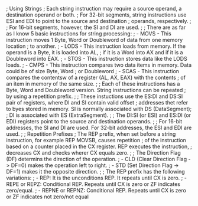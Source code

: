 ; Using Strings
; Each string instruction may require a source operand, a destination operand or both. 
; For 32-bit segments, string instructions use ESI and EDI to point to the source and destination
; operands, respectively.
;
; For 16-bit segments, however, the SI and DI are used.
;
; There are as far as I know 5 basic instructions for string processing:
; - MOVS - This instruction moves 1 Byte, Word or Doubleword of data from one memory location
;          to another.
; - LODS - This instruction loads from memory. If the operand is a Byte, it is loaded into AL,
;          if it is a Word into AX and if it is a Doubleword into EAX.
; - STOS - This instruction stores data like the LODS loads.
; - CMPS - This instruction compares two data items in memory. Data could be of size Byte, Word
;          or Doubleword
; - SCAS - This instruction compares the contentsw of a register (AL, AX, EAX) with the contents
;          of an item in memory of the same size.
;
; Each of these instructions has a Byte, Word and Doubleword version. String instructions can be repeated
; by using a repetition prefix.
;
; These instuctions use the ES:DI and DS:SI pair of registers, where DI and SI contain valid offset 
; addresses thet refer to byes stored in memory. SI is normally associated with DS (DataSegment); 
; DI is associated with ES (ExtraSegment).
;
; The DI:SI (or ESI) and ES:DI (or EDI) registers point to the source and destination operands.
; 
; For 16-bit addresses, the SI and DI are used. For 32-bit addresses, the ESI and EDI are used.
;
; Repetition Prefixes
; The REP prefix, when set before a string instruction, for example REP MOVSB, causes repetition
; of the instruction based on a counter placed in the CX register. REP executes the instruction,
; decreases CX and checks wherer CX equals zero.
;
; The Direction Flag (DF) determins the direction of the operation.
; - CLD (Clear Direction Flag -> DF=0) makes the operation left to right.
; - STD (Set Direction Flag -> DF=1) makes it the opposite direction.
;
; The REP prefix has the following variations:
; - REP: It is the unconditions REP. It repeats until CX is zero.
; - REPE or REPZ: Conditional REP. Repeats until CX is zero or ZF indicates zero/equal.
; - REPNE or REPNZ: Conditional REP. Repeats until CX is zero or ZF indicates not zero/not equal
